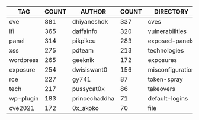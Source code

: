 |    TAG    | COUNT |    AUTHOR     | COUNT |    DIRECTORY     | COUNT | SEVERITY | COUNT |  TYPE   | COUNT |
|-----------|-------|---------------|-------|------------------|-------|----------|-------|---------|-------|
| cve       |   881 | dhiyaneshdk   |   337 | cves             |   887 | info     |   882 | http    |  2423 |
| lfi       |   365 | daffainfo     |   320 | vulnerabilities  |   343 | high     |   679 | file    |    57 |
| panel     |   314 | pikpikcu      |   283 | exposed-panels   |   314 | medium   |   507 | network |    47 |
| xss       |   275 | pdteam        |   213 | technologies     |   216 | critical |   313 | dns     |    12 |
| wordpress |   265 | geeknik       |   172 | exposures        |   200 | low      |   163 |         |       |
| exposure  |   254 | dwisiswant0   |   156 | misconfiguration |   157 |          |       |         |       |
| rce       |   227 | gy741         |    87 | token-spray      |   114 |          |       |         |       |
| tech      |   217 | pussycat0x    |    86 | takeovers        |    65 |          |       |         |       |
| wp-plugin |   183 | princechaddha |    71 | default-logins   |    62 |          |       |         |       |
| cve2021   |   172 | 0x_akoko      |    70 | file             |    57 |          |       |         |       |
